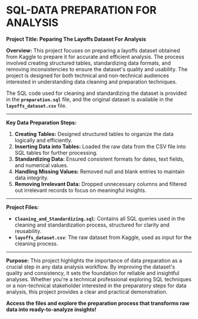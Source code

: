 # SQL-DATA PREPARATION FOR ANALYSIS
**Project Title: Peparing The Layoffs Dataset For Analysis**

**Overview:**
This project focuses on preparing a layoffs dataset obtained from Kaggle to prepare it for accurate and efficient analysis. The process involved creating structured tables, standardizing data formats, and removing inconsistencies to ensure the dataset's quality and usability. The project is designed for both technical and non-technical audiences interested in understanding data cleaning and preparation techniques.

The SQL code used for cleaning and standardizing the dataset is provided in the **`preparation.sql`** file, and the original dataset is available in the **`layoffs_dataset.csv`** file.

---

**Key Data Preparation Steps:**
1. **Creating Tables:** Designed structured tables to organize the data logically and efficiently.
2. **Inserting Data into Tables:** Loaded the raw data from the CSV file into SQL tables for further processing.
3. **Standardizing Data:** Ensured consistent formats for dates, text fields, and numerical values.
4. **Handling Missing Values:** Removed null and blank entries to maintain data integrity.
5. **Removing Irrelevant Data:** Dropped unnecessary columns and filtered out irrelevant records to focus on meaningful insights.

---

**Project Files:**
- **`Cleaning_and_Standardizing.sql`**: Contains all SQL queries used in the cleaning and standardization process, structured for clarity and reusability.
- **`layoffs_dataset.csv`**: The raw dataset from Kaggle, used as input for the cleaning process.

---

**Purpose:**
This project highlights the importance of data preparation as a crucial step in any data analysis workflow. By improving the dataset's quality and consistency, it sets the foundation for reliable and insightful analyses. Whether you're a technical professional exploring SQL techniques or a non-technical stakeholder interested in the preparatory steps for data analysis, this project provides a clear and practical demonstration.

**Access the files and explore the preparation process that transforms raw data into ready-to-analyze insights!**


